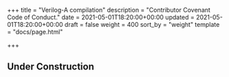 +++
title = "Verilog-A compilation"
description = "Contributor Covenant Code of Conduct."
date = 2021-05-01T18:20:00+00:00
updated = 2021-05-01T18:20:00+00:00
draft = false
weight = 400
sort_by = "weight"
template = "docs/page.html"

+++

## Under Construction

